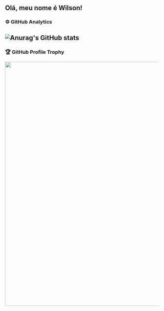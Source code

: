 ## Olá, meu nome é Wilson!

### ⚙️ GitHub Analytics

![Anurag's GitHub stats](https://github-readme-stats.vercel.app/api?username=wilmaximodev&show_icons=true&theme=dark)
--- 


### 🏆 GitHub Profile Trophy

<p align="center">
  <a
    href="https://github.com/ryo-ma/github-profile-trophy"
    title="repositório de troféus"
  >
    <img
      width="800"
      src="https://github-profile-trophy.vercel.app/?username=wilmaximodev&column=8&theme=darkhub&no-frame=true&no-bg=true"
    />
  </a>
</p>

